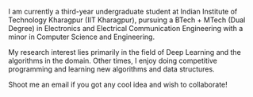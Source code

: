 I am currently a third-year undergraduate student at Indian Institute of Technology Kharagpur (IIT Kharagpur), pursuing a BTech + MTech (Dual Degree) in Electronics and Electrical Communication Engineering with a minor in Computer Science and Engineering.

My research interest lies primarily in the field of Deep Learning and the algorithms in the domain. Other times, I enjoy doing competitive programming and learning new algorithms and data structures.

Shoot me an email if you got any cool idea and wish to collaborate!
